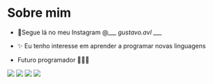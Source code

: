 # Sobre mim
- 👻Segue lá no meu Instagram @___ _gustavo.avl_ ___

- ✨ Eu tenho interesse em aprender a programar novas linguagens

- Futuro programador 🤪💪🔥

[![](https://img.shields.io/badge/github-%23121011.svg?style=for-the-badge&logo=github&logoColor=white)](https://github.com/GustavoAvila646)
[![](https://img.shields.io/badge/Scratch-4D97FF?style=for-the-badge&logo=Scratch&logoColor=white)](https://scratch.mit.edu/)
[![](https://img.shields.io/badge/JavaScript-323330?style=for-the-badge&logo=javascript&logoColor=F7DF1E)](https://editor.p5js.org/)
[![](https://img.shields.io/badge/Instagram-E4405F?style=for-the-badge&logo=instagram&logoColor=white)](https://www.instagram.com/gustavoavl_)
